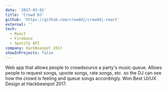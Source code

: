 ```yaml
---
date: '2017-03-01'
title: 'Crowd DJ'
github: 'https://github.com/crowddj/crowddj-react'
external: ''
tech:
  - React
  - Firebase
  - Spotify API
company: HackBeanpot 2017
showInProjects: false
---
```


Web app that allows people to crowdsource a party's music queue. Allows people to request songs, upvote songs, rate songs, etc. so the DJ can see how the crowd is feeling and queue songs accordingly. Won Best UI/UX Design at Hackbeanpot 2017.

